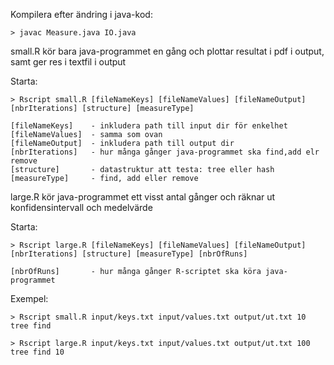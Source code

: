 

Kompilera efter ändring i java-kod:

    > javac Measure.java IO.java


small.R kör bara java-programmet en gång och plottar resultat i pdf i output, samt ger res i textfil i output

  Starta:
    
    > Rscript small.R [fileNameKeys] [fileNameValues] [fileNameOutput] [nbrIterations] [structure] [measureType]

    [fileNameKeys]    - inkludera path till input dir för enkelhet
    [fileNameValues]  - samma som ovan
    [fileNameOutput]  - inkludera path till output dir
    [nbrIterations]   - hur många gånger java-programmet ska find,add elr remove
    [structure]       - datastruktur att testa: tree eller hash
    [measureType]     - find, add eller remove



large.R kör java-programmet ett visst antal gånger och räknar ut konfidensintervall och medelvärde

  Starta:
  
    > Rscript large.R [fileNameKeys] [fileNameValues] [fileNameOutput] [nbrIterations] [structure] [measureType] [nbrOfRuns]

    [nbrOfRuns]       - hur många gånger R-scriptet ska köra java-programmet  



Exempel:

    > Rscript small.R input/keys.txt input/values.txt output/ut.txt 10 tree find

    > Rscript large.R input/keys.txt input/values.txt output/ut.txt 100 tree find 10
